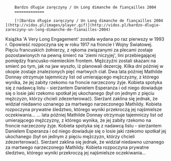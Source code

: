 
        Bardzo długie zaręczyny / Un Long dimanche de fiançailles 2004 
        =============
        
        [![Bardzo długie zaręczyny / Un Long dimanche de fiançailles 2004 ](http://vidos.pl/images/player.gif)](http://vidos.pl/bardzo-dlugie-zareczyny-un-long-dimanche-de-fianailles-2004)
        
        
 Książka 'A Very Long Engagement' została wydana po raz pierwszy w 1993 r. Opowieść rozpoczyna się w roku 1917 na froncie I Wojny Światowej. Pięciu francuskich żołnierzy, z rękoma związanymi za plecami zostaje pozostawionych na pewną śmierć na 'ziemi niczyjej', lini przebiegającej pomiędzy francusko-niemieckim frontem. Męźczyźni zostali skazani na smierć po tym, jak na jaw wyszło, iż planowali dezercję. Kilka dni później w okopie zostaje znalezionych pięć martwych ciał. Dwa lata później Mathilde Donnay otrzymuje tajemniczy list od umierającego mężczyzny, z którego wynika, że jej zabity rzekomo na froncie narzeczony żyje. Kobieta spotyka się z nadawcą listu - sierżantem Danielem Esperanza i od niego dowiaduje się o losie jaki rzekomo spotkał jej ukochanego (był on jednym z pięciu mężczyzn, którzy chcieli zdezerterować). Sierżant zaklina się jednak, że widział niedawno uznanego za martwego narzeczonego Mathildy. Kobieta rozpoczyna prywatne śledztwo, którego wyniki przekroczą jej najśmielsze oczekiwania...  ... lata później Mathilde Donnay otrzymuje tajemniczy list od umierającego mężczyzny, z którego wynika, że jej zabity rzekomo na froncie narzeczony żyje. Kobieta spotyka się z nadawcą listu - sierżantem Danielem Esperanza i od niego dowiaduje się o losie jaki rzekomo spotkał jej ukochanego (był on jednym z pięciu mężczyzn, którzy chcieli zdezerterować). Sierżant zaklina się jednak, że widział niedawno uznanego za martwego narzeczonego Mathildy. Kobieta rozpoczyna prywatne śledztwo, którego wyniki przekroczą jej najśmielsze oczekiwania...
    